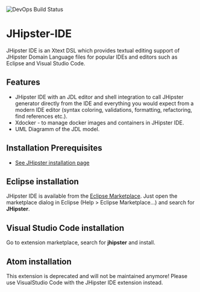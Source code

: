 ![DevOps Build Status](https://github.com/jhipster/jhipster-ide/actions/workflows/build.yml/badge.svg)

JHipster-IDE
============

JHipster IDE is an Xtext DSL which provides textual editing support of JHipster Domain Language files for popular IDEs and editors such as Eclipse and Visual Studio Code. 

## Features

- JHipster IDE with an JDL editor and shell integration to call JHipster generator directly from the IDE and everything you would expect from a modern IDE editor (syntax coloring, validations, formatting, refactoring, find references etc.).
- Xdocker - to manage docker images and containers in JHipster IDE.
- UML Diagramm of the JDL model.

## Installation Prerequisites
- [See JHipster installation page ](http://www.jhipster.tech/installation/)

## Eclipse installation

JHipster IDE is available from the [Eclipse Marketplace](https://marketplace.eclipse.org/content/jhipster-ide). Just open the marketplace dialog in Eclipse (Help > Eclipse Marketplace...) and search for <b>JHipster</b>.

## Visual Studio Code installation

Go to extension marketplace, search for <b>jhipster</b> and install.

## Atom installation

This extension is deprecated and will not be maintained anymore!
Please use VisualStudio Code with the JHipster IDE extension instead.

[azure-devops-image]: https://dev.azure.com/jhipster-ide/jhipster-ide/_apis/build/status/jhipster.jhipster-ide?branchName=main
[azure-devops-url-main]: https://dev.azure.com/jhipster-ide/jhipster-ide/_build
